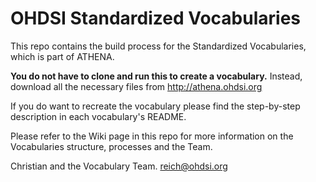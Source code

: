 OHDSI Standardized Vocabularies
==========

This repo contains the build process for the Standardized Vocabularies, which is part of ATHENA.

**You do not have to clone and run this to create a vocabulary.** Instead, download all the necessary files from http://athena.ohdsi.org

If you do want to recreate the vocabulary please find the step-by-step description in each vocabulary's README.

Please refer to the Wiki page in this repo for more information on the Vocabularies structure, processes and the Team.

Christian and the Vocabulary Team.
reich@ohdsi.org
